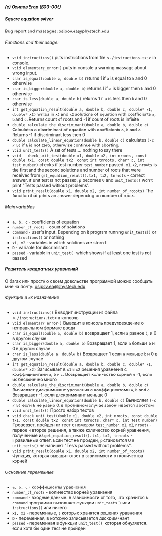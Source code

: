##### (c) Осипов Егор (Б03-005)

##### Square equation solver

Bug report and massages: osipov.ea@phystech.edu

###### Functions and their usage:

* `void instructions()` puts instructions from file <`./instructions.txt`> in console.
* `void elementary_error()` puts in console a warning massage about wrong input.
* `char is_equal(double a, double b)` returns 1 if `a` is equal to `b` and 0 otherwise
* `char is_bigger(double a, double b)` returns 1 if `a` is bigger then `b` and 0 otherwise
* `char is_less(double a, double b)` returns 1 if `a` is less then `b` and 0 otherwise
* `int get_equation_result(double a, double b, double c, double* x1, double* x2)` writes in `x1` and `x2` solutions of equation with coefficients `a`, `b` and `c`. Returns count of roots and -1 if count of roots is infinite
* `double calculate_the_discrimimant(double a, double b, double c)` Calculates a discriminant of equation with coefficients `a`, `b` and `c`. Returns -1 if discriminant less then 0
* `double calculate_linear_equation(double b, double c)` calculates `(-c / b)` if `b` is not zero, otherwise continue with aborting.
* `void unit_tests()` A set of tests.... nothing to say there
* `void   check_unit_test(double x1, double x2, int nroots, const double tx1, const double tx2, const int tnroots, char* p, int test_number)` checks if test number `test_number` passed. `x1`, `x2`, `nroots` is the first and the second solutions and number of roots that were received from `get_equation_result()`. `tx1, tx2, tnroots` - correct answer. If unit test is not passed, `p` becomes 0 and `unit_tests()` won't print "Tests passed without problems".
* `void print_result(double x1, double x2, int number_of_rooots)` The function that prints an answer depending on number of roots.

###### Main variables 

* `a, b, c` - coefficients of equation
* `number_of_roots` - count of solutions
* `command` - user's input. Depending on it program running `unit_tests()` or `instructions()` or nothing
* `x1, x2` - variables in which solutions are stored
* `D` - variable for discriminant
* `passed` - variable in `unit_test()` which shows if at least one test is not passed

##### Решатель квадратных уравнений

О багах или просто о своем довольстве программой можно сообщать мне на почту: osipov.ea@phystech.edu

###### Функции и их назначение

* `void instructions()` Выводит инструкции из файла  <`./instructions.txt`> в консоль
* `void elementary_error()` Выводит в консоль предупреждение о неправильном формате ввода
* `char is_equal(double a, double b)` возвращает 1, если `a` равное `b`, и 0 в другом случае
* `char is_bigger(double a, double b)` Возвращает 1, если `a` больше `b` и 0 в другом случае
* `char is_less(double a, double b)` Возвращает 1 если `a` меньше `b` и 0 в другом случае
* `int get_equation_result(double a, double b, double c, double* x1, double* x2)` Записывает в `x1` и `x2` решения уравнения с коэффициентами `a`, `b` и `c`. Возвращает количество корней и -1, если их бесконечно много
* `double calculate_the_discrimimant(double a, double b, double c)` Вычисляет дискриминант уравнения с коэффициентами `a`, `b` and `c`. Возвращает -1, если дискриминант меньше 0
* `double calculate_linear_equation(double b, double c)` Вычисляет `(-c / b)` если `b` не равно 0, в противном случае закончивается abort'ом
* `void unit_tests()` Просто набор тестов
* `void check_unit_test(double x1, double x2, int nroots, const double tx1, const double tx2, const int tnroots, char* p, int test_number)` Проверяет, пройден ли тест с номером `test_number`. `x1`, `x2`, `nroots` - первое и второе решения, а также количество корней уравнения, полученные из `get_equation_result()`. `tx1, tx2, tnroots` - Правильный ответ. Если тест не пройден, `p` становится 0 и `unit_tests()` не напишет "Tests passed without problems".
* `void print_result(double x1, double x2, int number_of_rooots)` Функция, которая выводит ответ в зависимости от количества корней

###### Основные переменные

* `a, b, c` - коэффициенты уравнения
* `number_of_roots` - количество корней уравнения
* `command` - входные данные. в зависимости от того, что хранится в `command` программа выполняет функции `unit_tests()` или `instructions()` или ничего
* `x1, x2` - переменные, в которых хранятся решения уравнения
* `D` - переменная, в которую записывается дискриминант
* `passed` - переменная в функции `unit_test()`, которая обнуляется. если хотя бы один тест не пройден

